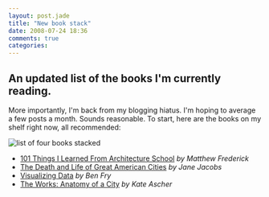 ```yaml
---
layout: post.jade
title: "New book stack"
date: 2008-07-24 18:36
comments: true
categories:
---
```

## An updated list of the books I'm currently reading.

More importantly, I'm back from my blogging hiatus. I'm hoping to average a few posts a month. Sounds reasonable. To start, here are the books on my shelf right now, all recommended:

<div class="image-wrapper">
  <img src="/media/posts/new-book-stack/bookstack2.jpg" alt="list of four books stacked" title="bookstack2" class="scale" />
</div>

*   [101 Things I Learned From Architecture School][1] *by Matthew Frederick*
*   [The Death and Life of Great American Cities][2] *by Jane Jacobs*
*   [Visualizing Data][3] *by Ben Fry*
*   [The Works: Anatomy of a City][4] *by Kate Ascher*

 [1]: http://www.amazon.com/101-Things-Learned-Architecture-School/dp/0262062666/ref=pd_bbs_sr_1?ie=UTF8&s=books&qid=1216877004&sr=8-1
 [2]: http://www.amazon.com/Death-American-Cities-Modern-Library/dp/0679600477/ref=pd_bbs_sr_1?ie=UTF8&s=books&qid=1216877051&sr=1-1
 [3]: http://www.amazon.com/Visualizing-Data-Ben-Fry/dp/0596514557/ref=pd_bbs_sr_1?ie=UTF8&s=books&qid=1216877115&sr=8-1
 [4]: http://www.amazon.com/Works-Anatomy-City-Kate-Ascher/dp/0143112708/ref=pd_bbs_1?ie=UTF8&s=books&qid=1216877175&sr=8-1
